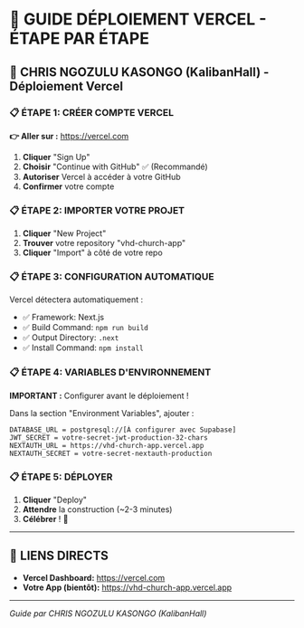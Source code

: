 # 🚀 GUIDE DÉPLOIEMENT VERCEL - ÉTAPE PAR ÉTAPE

## 🎯 CHRIS NGOZULU KASONGO (KalibanHall) - Déploiement Vercel

### 📋 ÉTAPE 1: CRÉER COMPTE VERCEL
**👉 Aller sur :** https://vercel.com

1. **Cliquer** "Sign Up"
2. **Choisir** "Continue with GitHub" ✅ (Recommandé)
3. **Autoriser** Vercel à accéder à votre GitHub
4. **Confirmer** votre compte

### 📋 ÉTAPE 2: IMPORTER VOTRE PROJET
1. **Cliquer** "New Project"
2. **Trouver** votre repository "vhd-church-app" 
3. **Cliquer** "Import" à côté de votre repo

### 📋 ÉTAPE 3: CONFIGURATION AUTOMATIQUE
Vercel détectera automatiquement :
- ✅ Framework: Next.js
- ✅ Build Command: `npm run build`
- ✅ Output Directory: `.next`
- ✅ Install Command: `npm install`

### 📋 ÉTAPE 4: VARIABLES D'ENVIRONNEMENT
**IMPORTANT :** Configurer avant le déploiement !

Dans la section "Environment Variables", ajouter :
```
DATABASE_URL = postgresql://[À configurer avec Supabase]
JWT_SECRET = votre-secret-jwt-production-32-chars
NEXTAUTH_URL = https://vhd-church-app.vercel.app
NEXTAUTH_SECRET = votre-secret-nextauth-production
```

### 📋 ÉTAPE 5: DÉPLOYER
1. **Cliquer** "Deploy" 
2. **Attendre** la construction (~2-3 minutes)
3. **Célébrer** ! 🎉

---

## 🔗 LIENS DIRECTS
- **Vercel Dashboard:** https://vercel.com
- **Votre App (bientôt):** https://vhd-church-app.vercel.app

---

*Guide par CHRIS NGOZULU KASONGO (KalibanHall)*